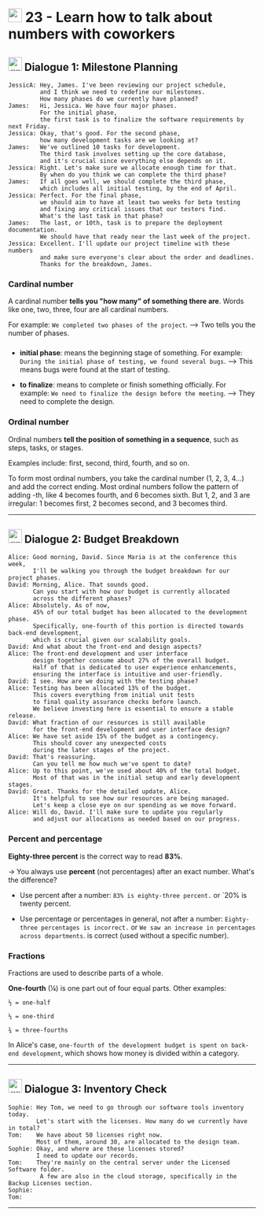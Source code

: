 # <img width="28" height="28" src="https://img.icons8.com/color/28/great-britain.png" alt="great britain"/>  23 - Learn how to talk about numbers with coworkers

## <img width="28" height="28" src="https://img.icons8.com/color/28/great-britain.png" alt="great britain"/> Dialogue 1: Milestone Planning

```
JessicA: Hey, James. I've been reviewing our project schedule,
         and I think we need to redefine our milestones.
         How many phases do we currently have planned?
James:   Hi, Jessica. We have four major phases.
         For the initial phase,
         the first task is to finalize the software requirements by next Friday.
Jessica: Okay, that's good. For the second phase,
         how many development tasks are we looking at?
James:   We've outlined 10 tasks for development.
         The third task involves setting up the core database,
         and it's crucial since everything else depends on it.
Jessica: Right. Let's make sure we allocate enough time for that.
         By when do you think we can complete the third phase?
James:   If all goes well, we should complete the third phase,
         which includes all initial testing, by the end of April.
Jessica: Perfect. For the final phase,
         we should aim to have at least two weeks for beta testing
         and fixing any critical issues that our testers find.
         What's the last task in that phase?
James:   The last, or 10th, task is to prepare the deployment documentation.
         We should have that ready near the last week of the project.
Jessica: Excellent. I'll update our project timeline with these numbers
         and make sure everyone's clear about the order and deadlines.
         Thanks for the breakdown, James.
```

### Cardinal number

A cardinal number **tells you "how many" of something there are**. Words like one, two, three, four are all cardinal numbers. 

For example: `We completed two phases of the project`. —> Two tells you the number of phases.

###

- **initial phase**: means the beginning stage of something. For example: `During the initial phase of testing, we found several bugs`. —> This means bugs were found at the start of testing.

- **to finalize**: means to complete or finish something officially. For example: `We need to finalize the design before the meeting`. —> They need to complete the design.

### Ordinal number

Ordinal numbers **tell the position of something in a sequence**, such as steps, tasks, or stages. 

Examples include: first, second, third, fourth, and so on.

To form most ordinal numbers, you take the cardinal number (1, 2, 3, 4...) and add the correct ending. Most ordinal numbers follow the pattern of adding -th, like 4 becomes fourth, and 6 becomes sixth. But 1, 2, and 3 are irregular: 1 becomes first, 2 becomes second, and 3 becomes third.

---

## <img width="28" height="28" src="https://img.icons8.com/color/28/great-britain.png" alt="great britain"/>  Dialogue 2: Budget Breakdown

```
Alice: Good morning, David. Since Maria is at the conference this week,
       I'll be walking you through the budget breakdown for our project phases.
David: Morning, Alice. That sounds good.
       Can you start with how our budget is currently allocated
       across the different phases?
Alice: Absolutely. As of now,
       45% of our total budget has been allocated to the development phase.
       Specifically, one-fourth of this portion is directed towards back-end development,
       which is crucial given our scalability goals.
David: And what about the front-end and design aspects?
Alice: The front-end development and user interface
       design together consume about 27% of the overall budget.
       Half of that is dedicated to user experience enhancements,
       ensuring the interface is intuitive and user-friendly.
David: I see. How are we doing with the testing phase?
Alice: Testing has been allocated 13% of the budget.
       This covers everything from initial unit tests
       to final quality assurance checks before launch.
       We believe investing here is essential to ensure a stable release.
David: What fraction of our resources is still available
       for the front-end development and user interface design?
Alice: We have set aside 15% of the budget as a contingency.
       This should cover any unexpected costs
       during the later stages of the project.
David: That's reassuring.
       Can you tell me how much we've spent to date?
Alice: Up to this point, we've used about 40% of the total budget.
       Most of that was in the initial setup and early development stages.
David: Great. Thanks for the detailed update, Alice.
       It's helpful to see how our resources are being managed.
       Let's keep a close eye on our spending as we move forward.
Alice: Will do, David. I'll make sure to update you regularly
       and adjust our allocations as needed based on our progress.
```

### Percent and percentage

**Eighty-three percent** is the correct way to read **83%**.

-> You always use **percent** (not percentages) after an exact number. What's the difference?

- Use percent after a number: `83% is eighty-three percent.` or `20% is twenty percent.

- Use percentage or percentages in general, not after a number: `Eighty-three percentages is incorrect.` or `We saw an increase in percentages across departments`. is correct (used without a specific number).

### Fractions

Fractions are used to describe parts of a whole.

**One-fourth** (¼) is one part out of four equal parts. Other examples:

`½ = one-half`

`⅓ = one-third`

`¾ = three-fourths`

In Alice's case, `one-fourth of the development budget is spent on back-end development`, which shows how money is divided within a category.

---

## <img width="28" height="28" src="https://img.icons8.com/color/28/great-britain.png" alt="great britain"/> Dialogue 3: Inventory Check

```
Sophie: Hey Tom, we need to go through our software tools inventory today.
        Let's start with the licenses. How many do we currently have in total?
Tom:    We have about 50 licenses right now.
        Most of them, around 30, are allocated to the design team.
Sophie: Okay, and where are these licenses stored?
        I need to update our records.
Tom:    They're mainly on the central server under the Licensed Software folder.
         A few are also in the cloud storage, specifically in the Backup Licenses section.
Sophie:
Tom:
```


---
